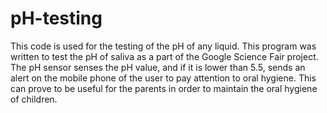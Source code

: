 # pH-testing
This code is used for the testing of the pH of any liquid. This program was written to test the pH of saliva as a part of the Google Science Fair project. The pH sensor senses the pH value, and if it is lower than 5.5, sends an alert on the mobile phone of the user to pay attention to oral hygiene. This can prove to be useful for the parents in order to maintain the oral hygiene of children.
